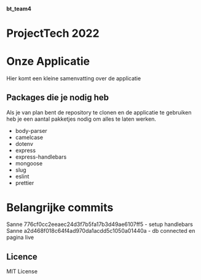 #### bt_team4 

# ProjectTech 2022
# Onze Applicatie
Hier komt een kleine samenvatting over de applicatie

## Packages die je nodig heb
Als je van plan bent de repository te clonen en de applicatie te gebruiken heb je een aantal pakketjes nodig om alles te laten werken.

* body-parser
* camelcase
* dotenv
* express
* express-handlebars
* mongoose
* slug
* eslint
* prettier

# Belangrijke commits

Sanne 776cf0cc2eeaec24d3f7b5fa17b3d49ae6107ff5 - setup handlebars
Sanne a2d468f018c64f4ad970da1acdd5c1050a01440a - db connected en pagina live

## Licence
 MIT License

